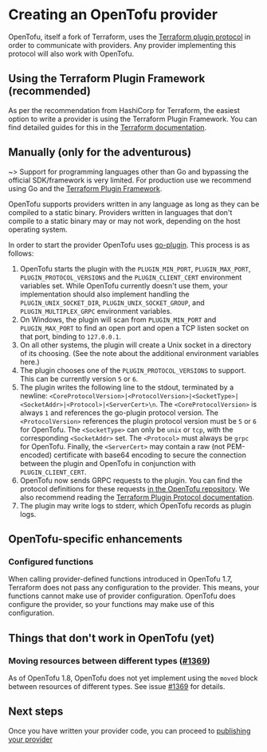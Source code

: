# Creating an OpenTofu provider

OpenTofu, itself a fork of Terraform, uses the [Terraform plugin protocol](https://developer.hashicorp.com/terraform/plugin/terraform-plugin-protocol) in order to communicate with providers. Any provider implementing this protocol will also work with OpenTofu.

## Using the Terraform Plugin Framework (recommended)

As per the recommendation from HashiCorp for Terraform, the easiest option to write a provider is using the Terraform Plugin Framework. You can find detailed guides for this in the [Terraform documentation](https://developer.hashicorp.com/terraform/plugin/framework).

## Manually (only for the adventurous)

~> Support for programming languages other than Go and bypassing the official SDK/framework is very limited. For production use we recommend using Go and the [Terraform Plugin Framework](https://developer.hashicorp.com/terraform/plugin/framework).

OpenTofu supports providers written in any language as long as they can be compiled to a static binary. Providers written in languages that don't compile to a static binary may or may not work, depending on the host operating system.

In order to start the provider OpenTofu uses [go-plugin](https://github.com/hashicorp/go-plugin). This process is as follows:

1. OpenTofu starts the plugin with the `PLUGIN_MIN_PORT`, `PLUGIN_MAX_PORT`, `PLUGIN_PROTOCOL_VERSIONS` and the `PLUGIN_CLIENT_CERT` environment variables set. While OpenTofu currently doesn't use them, your implementation should also implement handling the `PLUGIN_UNIX_SOCKET_DIR`, `PLUGIN_UNIX_SOCKET_GROUP`, and `PLUGIN_MULTIPLEX_GRPC` environment variables.
2. On Windows, the plugin will scan from `PLUGIN_MIN_PORT` and `PLUGIN_MAX_PORT` to find an open port and open a TCP listen socket on that port, binding to `127.0.0.1`.
3. On all other systems, the plugin will create a Unix socket in a directory of its choosing. (See the note about the additional environment variables here.)
4. The plugin chooses one of the `PLUGIN_PROTOCOL_VERSIONS` to support. This can be currently version `5` or `6`.
5. The plugin writes the following line to the stdout, terminated by a newline: `<CoreProtocolVersion>|<ProtocolVersion>|<SocketType>|<SocketAddr>|<Protocol>|<ServerCert>\n`. The `<CoreProtocolVersion>` is always `1` and references the go-plugin protocol version. The `<ProtocolVersion>` references the plugin protocol version must be `5` or `6` for OpenTofu. The `<SocketType>` can only be `unix` or `tcp`, with the corresponding `<SocketAddr>` set. The `<Protocol>` must always be `grpc` for OpenTofu. Finally, the `<ServerCert>` may contain a raw (not PEM-encoded) certificate with base64 encoding to secure the connection between the plugin and OpenTofu in conjunction with `PLUGIN_CLIENT_CERT`.
6. OpenTofu now sends GRPC requests to the plugin. You can find the protocol definitions for these requests [in the OpenTofu repository](https://github.com/opentofu/opentofu/tree/main/docs/plugin-protocol/). We also recommend reading the [Terraform Plugin Protocol documentation](https://developer.hashicorp.com/terraform/plugin/terraform-plugin-protocol).
7. The plugin may write logs to stderr, which OpenTofu records as plugin logs.

## OpenTofu-specific enhancements

### Configured functions

When calling provider-defined functions introduced in OpenTofu 1.7, Terraform does not pass any configuration to the provider. This means, your functions cannot make use of provider configuration. OpenTofu does configure the provider, so your functions may make use of this configuration.

## Things that don't work in OpenTofu (yet)

### Moving resources between different types ([#1369](https://github.com/opentofu/opentofu/issues/1369))

As of OpenTofu 1.8, OpenTofu does not yet implement using the `moved` block between resources of different types. See issue [#1369](https://github.com/opentofu/opentofu/issues/1369) for details.

## Next steps

Once you have written your provider code, you can proceed to [publishing your provider](/docs/providers/publishing)